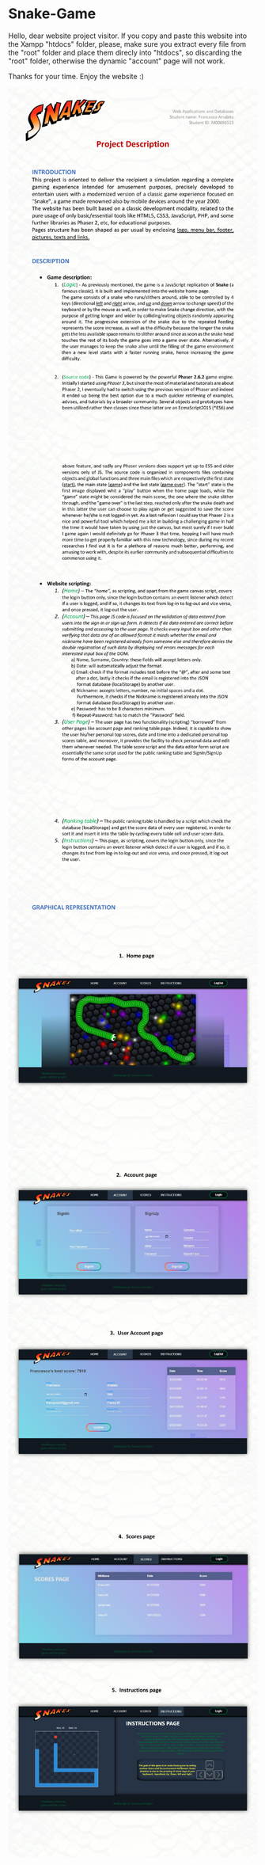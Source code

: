 # Snake-Game

Hello, dear website project visitor.
If you copy and paste this website into the Xampp "htdocs" folder, 
please, make sure you extract every file from the "root" folder
and place them direcly into "htdocs", so discarding the "root" folder,
otherwise the dynamic "account" page will not work.

Thanks for your time.
Enjoy the website :)


![alt text](Report/game-(1).jpg "Main page")
![alt text](Report/game-(2).jpg "Main page")
![alt text](Report/game-(3).jpg "Main page")
![alt text](Report/game-(4).jpg "Main page")
![alt text](Report/game-(5).jpg "Main page")
